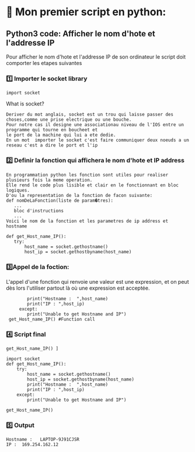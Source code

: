 
# 🎈 Mon premier script en python:

## Python3 code: Afficher le nom d'hote et l'addresse IP

 Pour afficher le nom d'hote et l'addresse IP de son ordinateur le script doit comporter les etapes suivantes
  
### :one: Importer le  socket library 

```
import socket
```
What is socket?

```
Deriver du mot anglais, socket est un trou qui laisse passer des choses,comme une prise electrique ou une bouche.
Pour notre cas il designe une associationau niveau de l'IOS entre un programme qui tourne en boucheet et 
le port de la machine qui lui a ete dedie.
En un mot  importer le socket c'est faire communiquer deux noeuds a un reseau c'est a dire le port et l'ip
```
### :two: Definir la fonction qui affichera le nom d'hote et IP address 

 ```
 En programmation python les fonction sont utiles pour realiser plusieurs fois la meme operation.
 Elle rend le code plus lisible et clair en le fonctionnant en bloc logiques.
 D'ou la representation de la fonction de facon suivante:
 def nomDeLaFonction(liste de param�tres):
    ...
    bloc d'instructions
    ...
Voici le nom de la fonction et les parametres de ip address et hostname
 
def get_Host_name_IP(): 
    try: 
        host_name = socket.gethostname() 
        host_ip = socket.gethostbyname(host_name) 
  ```
### :three:Appel de la foction:
L'appel d'une fonction qui renvoie une valeur est une expression, et on peut dès lors l'utiliser partout là où une expression est         acceptée. 
```
        print("Hostname :  ",host_name) 
        print("IP : ",host_ip) 
     except: 
        print("Unable to get Hostname and IP") 
 get_Host_name_IP() #Function call 
```
### :four: Script final 

```
get_Host_name_IP() ]
  
import socket 
def get_Host_name_IP(): 
    try: 
        host_name = socket.gethostname() 
        host_ip = socket.gethostbyname(host_name) 
        print("Hostname :  ",host_name) 
        print("IP : ",host_ip) 
    except: 
        print("Unable to get Hostname and IP") 
  
get_Host_name_IP()
```


### :five: Output
```
Hostname :   LAPTOP-9J91CJSR
IP :  169.254.162.12
```
